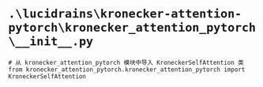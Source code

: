 # `.\lucidrains\kronecker-attention-pytorch\kronecker_attention_pytorch\__init__.py`

```
# 从 kronecker_attention_pytorch 模块中导入 KroneckerSelfAttention 类
from kronecker_attention_pytorch.kronecker_attention_pytorch import KroneckerSelfAttention
```